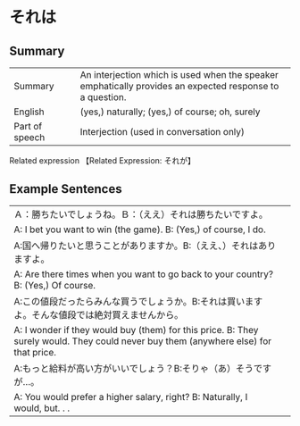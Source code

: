 # それは

## Summary

<table><tr>   <td>Summary<td>   <td>An interjection which is used when the speaker emphatically provides an expected response to a question.</td><tr><tr>   <td>English<td>   <td>(yes,) naturally; (yes,) of course; oh, surely</td><tr><tr>   <td>Part of speech<td>   <td>Interjection (used in conversation only)</td><tr></table><tr>   <td>Related expression<td>   <td>【Related Expression: それが】</td><tr></table></table>

## Example Sentences

<table><tr><td>Ａ：勝ちたいでしょうね。Ｂ：（ええ）それは勝ちたいですよ。<td><tr><tr><td>A: I bet you want to win (the game). B: (Yes,) of course, I do.<td><tr><tr><td>A:国へ帰りたいと思うことがありますか。B:（ええ、）それはありますよ。<td><tr><tr><td>A: Are there times when you want to go back to your country? B: (Yes,) Of course.<td><tr><tr><td>A:この値段だったらみんな買うでしょうか。B:それは買いますよ。そんな値段では絶対買えませんから。<td><tr><tr><td>A: I wonder if they would buy (them) for this price. B: They surely would. They could never buy them (anywhere else) for that price.<td><tr><tr><td>A:もっと給料が高い方がいいでしょう？B:そりゃ（あ）そうですが…。<td><tr><tr><td>A: You would prefer a higher salary, right? B: Naturally, I would, but. . .<td><tr></table>

